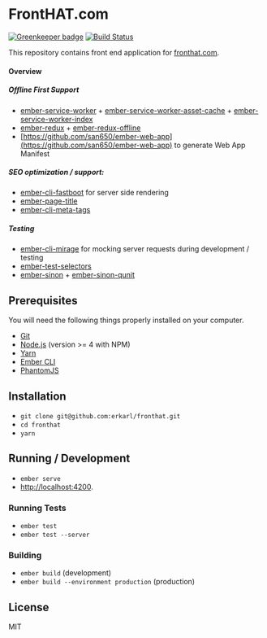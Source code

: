 # FrontHAT.com
[![Greenkeeper badge](https://badges.greenkeeper.io/erkarl/fronthat.svg)](https://greenkeeper.io/)
[![Build Status](https://travis-ci.org/erkarl/fronthat.svg?branch=master)](https://travis-ci.org/erkarl/fronthat)

This repository contains front end application for [fronthat.com](https://fronthat.com).

#### Overview

##### Offline First Support
* [ember-service-worker](https://github.com/DockYard/ember-service-worker) + [ember-service-worker-asset-cache](https://github.com/DockYard/ember-service-worker-asset-cache) + [ember-service-worker-index](https://github.com/DockYard/ember-service-worker-index)
* [ember-redux](https://github.com/ember-redux/ember-redux) + [ember-redux-offline](https://github.com/ember-redux/ember-redux-offline-shim)
* [https://github.com/san650/ember-web-app](https://github.com/san650/ember-web-app) to generate Web App Manifest

##### SEO optimization / support:
* [ember-cli-fastboot](https://github.com/ember-fastboot/ember-cli-fastboot) for server side rendering
* [ember-page-title](https://github.com/tim-evans/ember-page-title)
* [ember-cli-meta-tags](https://github.com/ronco/ember-cli-meta-tags)

##### Testing
* [ember-cli-mirage](http://www.ember-cli-mirage.com/) for mocking server requests during development / testing
* [ember-test-selectors](https://github.com/simplabs/ember-test-selectors)
* [ember-sinon](https://github.com/csantero/ember-sinon) + [ember-sinon-qunit](https://github.com/elwayman02/ember-sinon-qunit)

## Prerequisites

You will need the following things properly installed on your computer.

* [Git](https://git-scm.com/)
* [Node.js](https://nodejs.org/) (version >= 4 with NPM)
* [Yarn](https://yarnpkg.com/en/)
* [Ember CLI](https://ember-cli.com/)
* [PhantomJS](http://phantomjs.org/)

## Installation

* `git clone git@github.com:erkarl/fronthat.git`
* `cd fronthat`
* `yarn`

## Running / Development

* `ember serve`
* [http://localhost:4200](http://localhost:4200).

### Running Tests

* `ember test`
* `ember test --server`

### Building

* `ember build` (development)
* `ember build --environment production` (production)

## License

MIT
